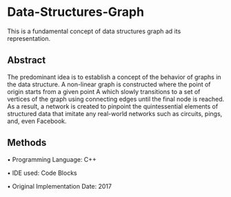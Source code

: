 # Data-Structures-Graph
This is a fundamental concept of data structures graph ad its representation.


## Abstract
The predominant idea is to establish a concept of the behavior of graphs in the data structure. A non-linear graph is constructed where the point of origin starts from a given point A which slowly transitions to a set of vertices of the graph using connecting edges until the final node is reached. As a result, a network is created to pinpoint the quintessential elements of structured data that imitate any real-world networks such as circuits, pings, and, even Facebook.


## Methods
• Programming Language: C++

• IDE used: Code Blocks

• Original Implementation Date: 2017
